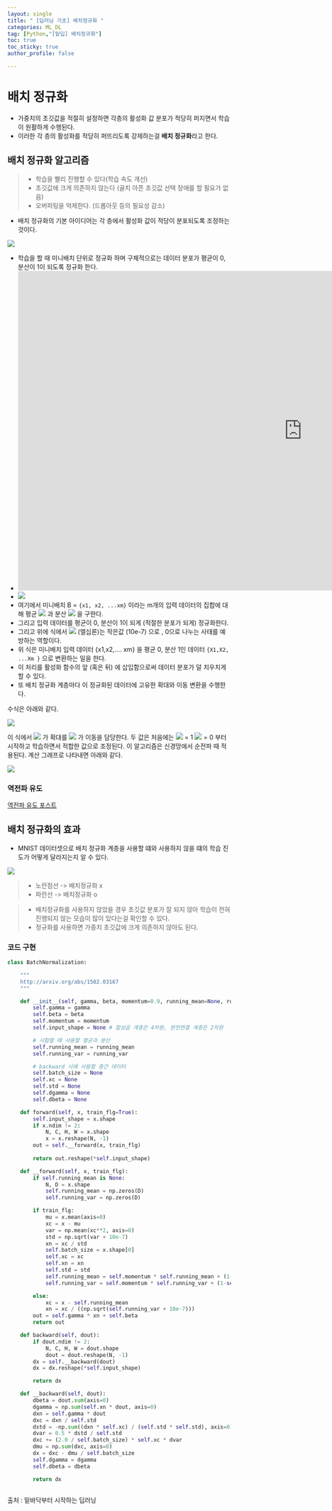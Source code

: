 ```yaml
---
layout: single
title: " [딥러닝 기초] 배치정규화 "
categories: ML_DL
tag: [Python,"[밑딥] 배치정규화"]
toc: true
toc_sticky: true
author_profile: false

---
```


# 배치 정규화

- 가중치의 초깃값을 적절히 설정하면 각층의 활성화 값 분포가 적당히 퍼지면서 학습이 원활하게 수행된다.
- 이러한 각 층의 활성화를 적당히 퍼뜨리도록 강제하는걸 **배치 정규화**라고 한다.

## 배치 정규화 알고리즘

>- 학습을 빨리 진행할 수 있다(학습 속도 개선)
>- 초깃값에 크게 의존하지 않는다 (골치 아픈 초깃값 선택 장애를 할 필요가 없음)
>- 오버피팅을 억제한다. (드롭아웃 등의 필요성 감소)


- 배치 정규화의 기본 아이디어는 각 층에서 활성화 값이 적당이 분포되도록 조정하는 것이다.

![](https://i.imgur.com/zr7j3mv.png)

- 학습을 할 때 미니배치 단위로 정규화 하며 구체적으로는 데이터 분포가 평균이 0, 분산이 1이 되도록 정규화 한다.
- <iframe width="1280" height="720" src="https://www.youtube.com/embed/3rSecBOH_EQ" title="분산의 정의 알아보기" frameborder="0" allow="accelerometer; autoplay; clipboard-write; encrypted-media; gyroscope; picture-in-picture; web-share" allowfullscreen></iframe>
- ![](https://i.imgur.com/U1hatRV.png)
- 여기에서 미니배치 B = `{x1, x2, ...xm}` 이라는 m개의 입력 데이터의 집합에 대해 평균 ![](https://i.imgur.com/1cDo7f3.png) 과 분산 ![](https://i.imgur.com/4LhuEEM.png) 을 구한다.
- 그리고 입력 데이터를 평균이 0, 분산이 1이 되게 (적절한 분포가 되게) 정규화한다.
- 그리고 위에 식에서 ![](https://i.imgur.com/KzZMrlq.png) (엘십론)는 작은값 (10e-7) 으로 , 0으로 나누는 사태를 예방하는 역할이다.
- 위 식은 미니배치 입력 데이터 {x1,x2,.... xm} 을 평균 0, 분산 1인 데이터 `{X1,X2, ...Xm }` 으로 변환하는 일을 한다.
- 이 처리를 활성화 함수의 앞 (혹은 뒤) 에 삽입함으로써 데이터 분포가 덜 치우치게 할 수 있다.
- 또 배치 정규화 계층마다 이 정규화된 데이터에 고유한 확대와 이동 변환을 수행한다.

수식은 아래와 같다.

![](https://i.imgur.com/QQW5QFa.png)

이 식에서 ![](https://i.imgur.com/CVYJJ4W.png) 가 확대를 ![](https://i.imgur.com/Tj7JrJw.png) 가 이동을 담당한다.
두 값은 처음에는 ![](https://i.imgur.com/CVYJJ4W.png) = 1 ![](https://i.imgur.com/Tj7JrJw.png) = 0 부터 시작하고 학습하면서 적합한 값으로 조정된다.
이 알고리즘은 신경망에서 순전파 때 적용된다.
계산 그래프로 나타내면 아래와 같다.

![](https://i.imgur.com/LpWWeYd.png)

### 역전파 유도
[역전파 유도 포스트](https://kratzert.github.io/2016/02/12/understanding-the-gradient-flow-through-the-batch-normalization-layer.html)

## 배치 정규화의 효과
- MNIST 데이터셋으로 배치 정규화 계층을 사용할 떄와 사용하지 않을 떄의 학습 진도가 어떻게 달라지는지 알 수 있다.

![](https://i.imgur.com/Srb4WAE.png)

> - 노란점선 -> 배치정규화 x 
> - 파란선 -> 배치정규화 o

>- 배치정규화를 사용하지 않았을 경우 초깃값 분포가 잘 되지 않아 학습이 전혀 진행되지 않는 모습이 많이 있다는걸 확인할 수 있다.
>- 정규화를 사용하면 가중치 초깃값에 크게 의존하지 않아도 된다.

### 코드 구현
```python
class BatchNormalization:

    """
    http://arxiv.org/abs/1502.03167
    """

    def __init__(self, gamma, beta, momentum=0.9, running_mean=None, running_var=None):
        self.gamma = gamma
        self.beta = beta
        self.momentum = momentum
        self.input_shape = None # 합성곱 계층은 4차원, 완전연결 계층은 2차원  

        # 시험할 때 사용할 평균과 분산
        self.running_mean = running_mean
        self.running_var = running_var  

        # backward 시에 사용할 중간 데이터
        self.batch_size = None
        self.xc = None
        self.std = None
        self.dgamma = None
        self.dbeta = None

    def forward(self, x, train_flg=True):
        self.input_shape = x.shape
        if x.ndim != 2:
            N, C, H, W = x.shape
            x = x.reshape(N, -1)
        out = self.__forward(x, train_flg)
        
        return out.reshape(*self.input_shape)

    def __forward(self, x, train_flg):
        if self.running_mean is None:
            N, D = x.shape
            self.running_mean = np.zeros(D)
            self.running_var = np.zeros(D)

        if train_flg:
            mu = x.mean(axis=0)
            xc = x - mu
            var = np.mean(xc**2, axis=0)
            std = np.sqrt(var + 10e-7)
            xn = xc / std
            self.batch_size = x.shape[0]
            self.xc = xc
            self.xn = xn
            self.std = std
            self.running_mean = self.momentum * self.running_mean + (1-self.momentum) * mu
            self.running_var = self.momentum * self.running_var + (1-self.momentum) * var            

        else:
            xc = x - self.running_mean
            xn = xc / ((np.sqrt(self.running_var + 10e-7)))
        out = self.gamma * xn + self.beta
        return out

    def backward(self, dout):
        if dout.ndim != 2:
            N, C, H, W = dout.shape
            dout = dout.reshape(N, -1)
        dx = self.__backward(dout)
        dx = dx.reshape(*self.input_shape)

        return dx

    def __backward(self, dout):
        dbeta = dout.sum(axis=0)
        dgamma = np.sum(self.xn * dout, axis=0)
        dxn = self.gamma * dout
        dxc = dxn / self.std
        dstd = -np.sum((dxn * self.xc) / (self.std * self.std), axis=0)
        dvar = 0.5 * dstd / self.std
        dxc += (2.0 / self.batch_size) * self.xc * dvar
        dmu = np.sum(dxc, axis=0)
        dx = dxc - dmu / self.batch_size
        self.dgamma = dgamma
        self.dbeta = dbeta

        return dx
        
```





출처 : 밑바닥부터 시작하는 딥러닝
